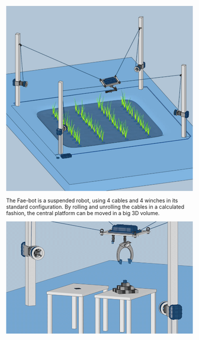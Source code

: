 ![f](img/farm02.jpg)

The Fae-bot is a suspended robot, using 4 cables and 4 winches in its standard configuration. By rolling and unrolling the cables in a calculated fashion, the central platform can be moved in a big 3D volume.

![r](img/render03.gif)
